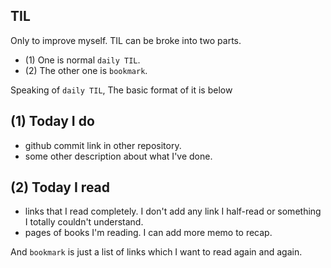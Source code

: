 ## TIL

Only to improve myself.
TIL can be broke into two parts.

- (1) One is normal `daily TIL`.
- (2) The other one is `bookmark`.
  
Speaking of `daily TIL`, The basic format of it is below

## (1) Today I do

- github commit link in other repository.
- some other description about what I've done.
 
## (2) Today I read

- links that I read completely. I don't add any link I half-read or something I totally couldn't understand. 
- pages of books I'm reading. I can add more memo to recap.


And `bookmark` is just a list of links which I want to read again and again.

